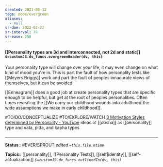 ```yaml
---
created: 2021-08-12
tags: node/evergreen
aliases:
  - null
sr-due: 2022-02-22
sr-interval: 76
sr-ease: 250
---
```

#### [[Personality types are 3d and interconnected, not 2d and static]] `$=customJS.dv_funcs.evergreenHeader(dv, this)`

Your personality type will change over your life, it may even change on what kind of mood you're in. This is part the fault of how personality tests like [[Meyers Briggs]] work and part the fault of peoples innacurate views of themselves, but it can be avoided.

[[Enneagram]] does a good job at create personality types that are specific enough to be helpful, but get at the root of peoples personalities. Often times revealing the [[We carry our childhood wounds into adulthood|the wide assumptions we make in early childhood]]. 

#TO/DO/CONCEPTUALIZE #TO/EXPLORE/WATCH  [3 Motivation Styles determined by Personality - YouTube](https://www.youtube.com/watch?v=tRWX21lW_bU) ideas of [[dosha]] as [[personality]] type and vata, pitta, and kapha types

### <hr class="footnote"/>

**Status**:: #EVER/SPROUT 
*edited `=this.file.mtime`*

**Topics**:: [[personality]], [[Personality Tests]], [[self|identity]], [[self-actualization]]
*`$=customJS.dv_funcs.outlinedIn(dv, this)`*
